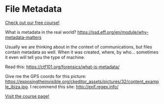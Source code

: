 # File Metadata

[Check out our free course!](https://academy.hoppersroppers.org/mod/page/view.php?id=579)

What is metadata in the real world? <https://ssd.eff.org/en/module/why-metadata-matters>

Usually we are thinking about in the context of communications, but files contain metadata as well. When it was created, where, by who... sometimes it even will tell you the type of machine. 

Read this: <https://ctf101.org/forensics/what-is-metadata/>

Give me the GPS coords for this picture: <https://exposingtheinvisible.org/ckeditor_assets/pictures/32/content_example_ibiza.jpg>. I recommend this site: <http://exif.regex.info/>										

[Visit the course page!](https://academy.hoppersroppers.org/mod/assign/view.php?id=579)
 